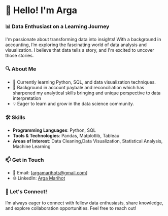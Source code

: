 # 👋 Hello! I'm Arga

### 📊 Data Enthusiast on a Learning Journey

I'm passionate about transforming data into insights! With a background in accounting, I’m exploring the fascinating world of data analysis and visualization. I believe that data tells a story, and I'm excited to uncover those stories.

### 🔍 About Me

- 🌱 Currently learning Python, SQL, and data visualization techniques.
- 💼 Background in account paybale and reconciliation which has sharpened my analytical skills bringing and unique perspective to data interpretation
- 💡 Eager to learn and grow in the data science community.

### 🛠️ Skills

- **Programming Languages**: Python, SQL
- **Tools & Technologies**: Pandas, Matplotlib, Tableau
- **Areas of Interest**: Data Cleaning,Data Visualization, Statistical Analysis, Machine Learning

### 📫 Get in Touch

- 📧 Email: [argamarihots@gmail.com]
- 🌐 LinkedIn: [Arga Marihot](https://www.linkedin.com/in/argamarihots1/)

### 🎯 Let's Connect!

I’m always eager to connect with fellow data enthusiasts, share knowledge, and explore collaboration opportunities. Feel free to reach out!
